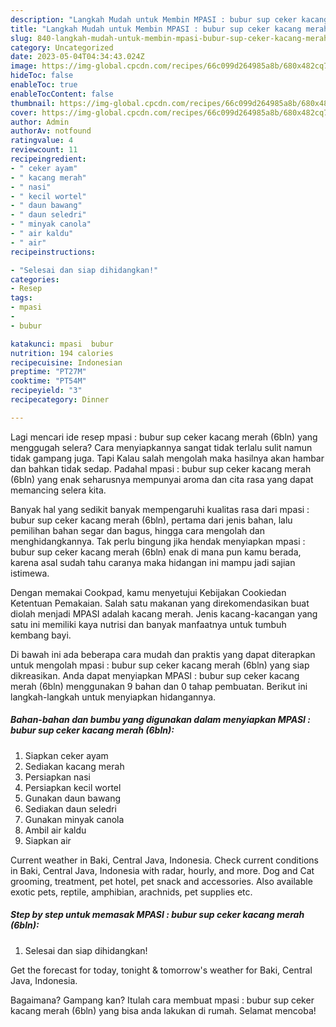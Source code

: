 ```yaml
---
description: "Langkah Mudah untuk Membin MPASI : bubur sup ceker kacang merah (6bln) yang Lezat"
title: "Langkah Mudah untuk Membin MPASI : bubur sup ceker kacang merah (6bln) yang Lezat"
slug: 840-langkah-mudah-untuk-membin-mpasi-bubur-sup-ceker-kacang-merah-6bln-yang-lezat
category: Uncategorized
date: 2023-05-04T04:34:43.024Z
image: https://img-global.cpcdn.com/recipes/66c099d264985a8b/680x482cq70/mpasi-bubur-sup-ceker-kacang-merah-6bln-foto-resep-utama.jpg
hideToc: false
enableToc: true
enableTocContent: false
thumbnail: https://img-global.cpcdn.com/recipes/66c099d264985a8b/680x482cq70/mpasi-bubur-sup-ceker-kacang-merah-6bln-foto-resep-utama.jpg
cover: https://img-global.cpcdn.com/recipes/66c099d264985a8b/680x482cq70/mpasi-bubur-sup-ceker-kacang-merah-6bln-foto-resep-utama.jpg
author: Admin
authorAv: notfound
ratingvalue: 4
reviewcount: 11
recipeingredient:
- " ceker ayam"
- " kacang merah"
- " nasi"
- " kecil wortel"
- " daun bawang"
- " daun seledri"
- " minyak canola"
- " air kaldu"
- " air"
recipeinstructions:

- "Selesai dan siap dihidangkan!"
categories:
- Resep
tags:
- mpasi
- 
- bubur

katakunci: mpasi  bubur 
nutrition: 194 calories
recipecuisine: Indonesian
preptime: "PT27M"
cooktime: "PT54M"
recipeyield: "3"
recipecategory: Dinner

---
```



Lagi mencari ide resep mpasi : bubur sup ceker kacang merah (6bln) yang menggugah selera? Cara menyiapkannya sangat tidak terlalu sulit namun tidak gampang juga. Tapi Kalau salah mengolah maka hasilnya akan hambar dan bahkan tidak sedap. Padahal mpasi : bubur sup ceker kacang merah (6bln) yang enak seharusnya mempunyai aroma dan cita rasa yang dapat memancing selera kita.


Banyak hal yang sedikit banyak mempengaruhi kualitas rasa dari mpasi : bubur sup ceker kacang merah (6bln), pertama dari jenis bahan, lalu pemilihan bahan segar dan bagus, hingga cara mengolah dan menghidangkannya. Tak perlu bingung jika hendak menyiapkan mpasi : bubur sup ceker kacang merah (6bln) enak di mana pun kamu berada, karena asal sudah tahu caranya maka hidangan ini mampu jadi sajian istimewa.

Dengan memakai Cookpad, kamu menyetujui Kebijakan Cookiedan Ketentuan Pemakaian. Salah satu makanan yang direkomendasikan buat diolah menjadi MPASI adalah kacang merah. Jenis kacang-kacangan yang satu ini memiliki kaya nutrisi dan banyak manfaatnya untuk tumbuh kembang bayi.


Di bawah ini ada beberapa cara mudah dan praktis yang dapat diterapkan untuk mengolah mpasi : bubur sup ceker kacang merah (6bln) yang siap dikreasikan. Anda dapat menyiapkan MPASI : bubur sup ceker kacang merah (6bln) menggunakan 9 bahan dan 0 tahap pembuatan. Berikut ini langkah-langkah untuk menyiapkan hidangannya.

<!--inarticleads1-->

##### Bahan-bahan dan bumbu yang digunakan dalam menyiapkan MPASI : bubur sup ceker kacang merah (6bln):

1. Siapkan  ceker ayam
1. Sediakan  kacang merah
1. Persiapkan  nasi
1. Persiapkan  kecil wortel
1. Gunakan  daun bawang
1. Sediakan  daun seledri
1. Gunakan  minyak canola
1. Ambil  air kaldu
1. Siapkan  air


Current weather in Baki, Central Java, Indonesia. Check current conditions in Baki, Central Java, Indonesia with radar, hourly, and more. Dog and Cat grooming, treatment, pet hotel, pet snack and accessories. Also available exotic pets, reptile, amphibian, arachnids, pet supplies etc. 

<!--inarticleads2-->

##### Step by step untuk memasak MPASI : bubur sup ceker kacang merah (6bln):


1. Selesai dan siap dihidangkan!

Get the forecast for today, tonight &amp; tomorrow&#39;s weather for Baki, Central Java, Indonesia. 

Bagaimana? Gampang kan? Itulah cara membuat mpasi : bubur sup ceker kacang merah (6bln) yang bisa anda lakukan di rumah. Selamat mencoba!
